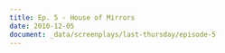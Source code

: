 ```yaml
---
title: Ep. 5 - House of Mirrors
date: 2010-12-05
document: _data/screenplays/last-thursday/episode-5
---
```

